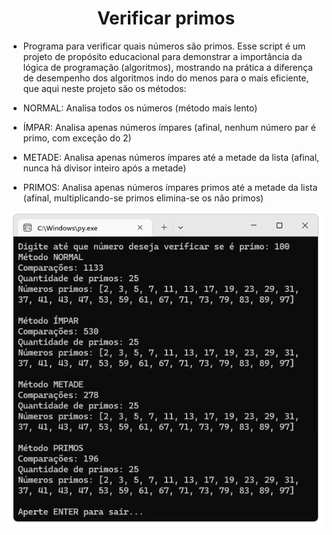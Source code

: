 <h1 align="center">Verificar primos</h1>

- Programa para verificar quais números são primos. Esse script é um projeto de propósito educacional para demonstrar a importância da lógica de programação (algoritmos), mostrando na prática a diferença de desempenho dos algoritmos indo do menos para o mais eficiente, que aqui neste projeto são os métodos:

- NORMAL: Analisa todos os números (método mais lento)
- ÍMPAR: Analisa apenas números ímpares (afinal, nenhum número par é primo, com exceção do 2)
- METADE: Analisa apenas números ímpares até a metade da lista (afinal, nunca há divisor inteiro após a metade)
- PRIMOS: Analisa apenas números ímpares primos até a metade da lista (afinal, multiplicando-se primos elimina-se os não primos)

![Screenshot](https://github.com/AndrewVargas1991/Verifica-primos/blob/main/imagens/Tela.png)
